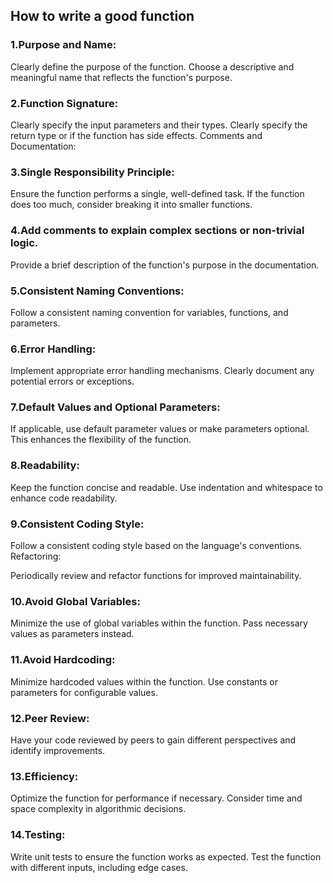 ## How to write a good function

### 1.Purpose and Name:

Clearly define the purpose of the function.
Choose a descriptive and meaningful name that reflects the function's purpose.

### 2.Function Signature:

Clearly specify the input parameters and their types.
Clearly specify the return type or if the function has side effects.
Comments and Documentation:

### 3.Single Responsibility Principle:

Ensure the function performs a single, well-defined task.
If the function does too much, consider breaking it into smaller functions.

### 4.Add comments to explain complex sections or non-trivial logic.

Provide a brief description of the function's purpose in the documentation.

### 5.Consistent Naming Conventions:

Follow a consistent naming convention for variables, functions, and parameters.

### 6.Error Handling:

Implement appropriate error handling mechanisms.
Clearly document any potential errors or exceptions.

### 7.Default Values and Optional Parameters:

If applicable, use default parameter values or make parameters optional.
This enhances the flexibility of the function.

### 8.Readability:

Keep the function concise and readable.
Use indentation and whitespace to enhance code readability.

### 9.Consistent Coding Style:

Follow a consistent coding style based on the language's conventions.
Refactoring:

Periodically review and refactor functions for improved maintainability.

### 10.Avoid Global Variables:

Minimize the use of global variables within the function.
Pass necessary values as parameters instead.

### 11.Avoid Hardcoding:

Minimize hardcoded values within the function.
Use constants or parameters for configurable values.

### 12.Peer Review:

Have your code reviewed by peers to gain different perspectives and identify improvements.

### 13.Efficiency:

Optimize the function for performance if necessary.
Consider time and space complexity in algorithmic decisions.

### 14.Testing:

Write unit tests to ensure the function works as expected.
Test the function with different inputs, including edge cases.
